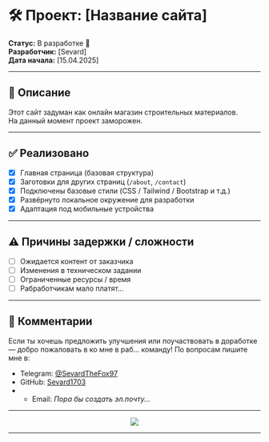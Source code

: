 # 🛠 Проект: [Название сайта]

**Статус:** В разработке 🚧   
**Разработчик:** [Sevard]  
**Дата начала:** [15.04.2025]

---

## 📌 Описание

Этот сайт задуман как онлайн магазин строительных материалов.  
На данный момент проект заморожен.

---

## ✅ Реализовано

- [x] Главная страница (базовая структура)
- [x] Заготовки для других страниц (`/about`, `/contact`)
- [x] Подключены базовые стили (CSS / Tailwind / Bootstrap и т.д.)
- [x] Развёрнуто локальное окружение для разработки
- [x] Адаптация под мобильные устройства

---

## ⚠️ Причины задержки / сложности

- [ ] Ожидается контент от заказчика
- [ ] Изменения в техническом задании
- [ ] Ограниченные ресурсы / время
- [ ] Рабработчикам мало платят...

---

## 📎 Комментарии

Если ты хочешь предложить улучшения или поучаствовать в доработке — добро пожаловать в ко мне в раб... команду!
По вопросам пишите мне в:
- Telegram: [@SevardTheFox97](https://t.me/SevardTheFox97)  
- GitHub: [Sevard1703](https://github.com/Sevard1703)
- - Email: *Пора бы создать эл.почту...*

---

<p align="center">
  <img src="https://i.pinimg.com/736x/52/8a/80/528a80c9c74883bde393ba82eb3876c5.jpg">
</p>

---
